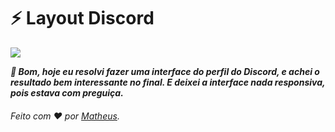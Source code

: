 # ⚡ Layout Discord

![](https://github.com/matheusfrdev/DiscordProfile/imagens/foto.png)

_**🤔 Bom, hoje eu resolvi fazer uma interface do perfil do Discord, e achei o resultado bem interessante no final. E deixei a interface nada responsiva, pois estava com preguiça.**_ 
###### Feito com ❤ por [Matheus](https://twitter.com/naflyyyy).

